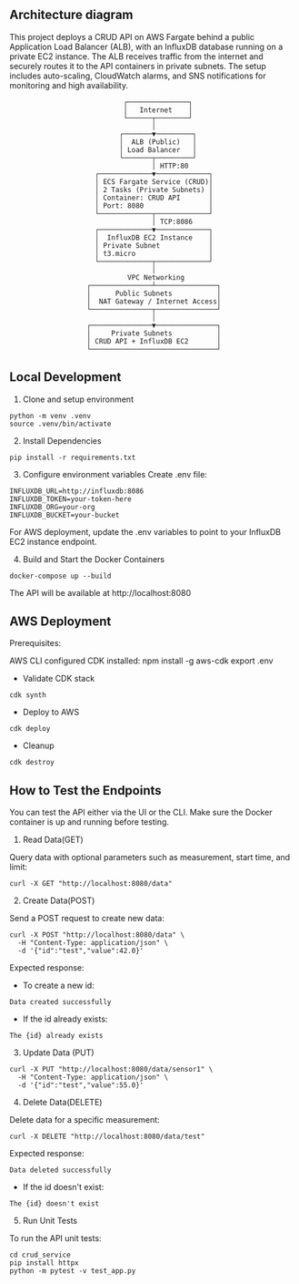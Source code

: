 
## Architecture diagram

This project deploys a CRUD API on AWS Fargate behind a public Application Load Balancer (ALB), 
with an InfluxDB database running on a private EC2 instance. 
The ALB receives traffic from the internet and securely routes it to the API containers in private subnets. 
The setup includes auto-scaling, CloudWatch alarms, and SNS notifications for monitoring and high availability.



                                ┌───────────────┐
                                │   Internet    │
                                └──────┬────────┘
                                       │
                               ┌───────▼─────────┐
                               │  ALB (Public)   │
                               │ Load Balancer   │
                               └───────┬─────────┘
                                       │ HTTP:80
                         ┌─────────────▼─────────────┐
                         │ ECS Fargate Service (CRUD)│
                         │ 2 Tasks (Private Subnets) │
                         │ Container: CRUD API       │
                         │ Port: 8080                │
                         └─────────────┬─────────────┘
                                       │ TCP:8086
                         ┌─────────────▼─────────────┐
                         │  InfluxDB EC2 Instance    │
                         │ Private Subnet            │
                         │ t3.micro                  │
                         └─────────────┬─────────────┘
                                       │
                                 VPC Networking
                       ┌───────────────┴───────────────┐
                       │      Public Subnets           │
                       │  NAT Gateway / Internet Access│
                       └───────────────┬───────────────┘
                                       │
                       ┌───────────────▼───────────────┐
                       │     Private Subnets           │
                       │ CRUD API + InfluxDB EC2       │
                       └───────────────────────────────┘


## Local Development
1) Clone and setup environment
```
python -m venv .venv
source .venv/bin/activate
```

2) Install Dependencies
```
pip install -r requirements.txt
```

3) Configure environment variables
Create .env file:
```
INFLUXDB_URL=http://influxdb:8086
INFLUXDB_TOKEN=your-token-here
INFLUXDB_ORG=your-org
INFLUXDB_BUCKET=your-bucket
```

For AWS deployment, update the .env variables to point to your InfluxDB EC2 instance endpoint.

4) Build and Start the Docker Containers
```
docker-compose up --build
```

The API will be available at http://localhost:8080

## AWS Deployment

Prerequisites:

AWS CLI configured
CDK installed: npm install -g aws-cdk
export .env 


- Validate CDK stack
```
cdk synth
```

- Deploy to AWS
```
cdk deploy
```

- Cleanup
```
cdk destroy
```
## How to Test the Endpoints

You can test the API either via the UI or the CLI. Make sure the Docker container is up and running before testing.


1) Read Data(GET)

Query data with optional parameters such as measurement, start time, and limit:

```
curl -X GET "http://localhost:8080/data"
```

2) Create Data(POST)

Send a POST request to create new data:

```
curl -X POST "http://localhost:8080/data" \
  -H "Content-Type: application/json" \
  -d '{"id":"test","value":42.0}'

```

Expected response:

- To create a new id:
```
Data created successfully
```

- If the id already exists:
```
The {id} already exists
```

3) Update Data (PUT)
```
curl -X PUT "http://localhost:8080/data/sensor1" \
  -H "Content-Type: application/json" \
  -d '{"id":"test","value":55.0}'

```

4) Delete Data(DELETE)

Delete data for a specific measurement:

```
curl -X DELETE "http://localhost:8080/data/test"
```

Expected response:
```
Data deleted successfully
```

- If the id doesn't exist:
```
The {id} doesn't exist
```

5) Run Unit Tests

To run the API unit tests:

```
cd crud_service
pip install httpx
python -m pytest -v test_app.py
```
